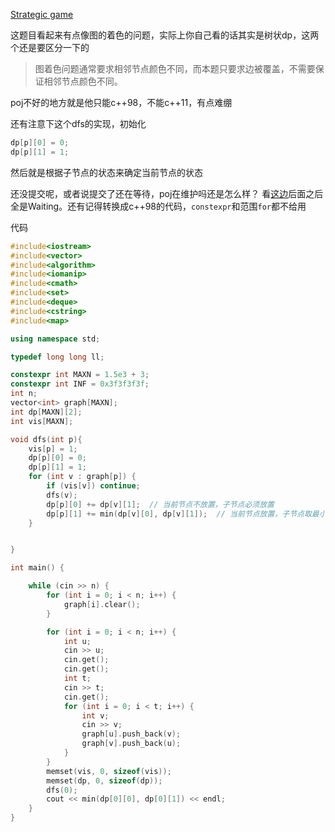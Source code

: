 [Strategic game](http://poj.org/problem?id=1463)

这题目看起来有点像图的着色的问题，实际上你自己看的话其实是树状dp，这两个还是要区分一下的
>图着色问题通常要求相邻节点颜色不同，而本题只要求边被覆盖，不需要保证相邻节点颜色不同。

poj不好的地方就是他只能c++98，不能c++11，有点难绷

还有注意下这个dfs的实现，初始化
```c++
dp[p][0] = 0;  
dp[p][1] = 1; 
```
然后就是根据子节点的状态来确定当前节点的状态

还没提交呢，或者说提交了还在等待，poj在维护吗还是怎么样？
看[这边](http://poj.org/status?bottom=24921391)后面之后全是Waiting。还有记得转换成c++98的代码，`constexpr`和范围`for`都不给用

代码
```c++
#include<iostream>
#include<vector>
#include<algorithm>
#include<iomanip>
#include<cmath>
#include<set>
#include<deque>
#include<cstring>
#include<map>

using namespace std;

typedef long long ll;

constexpr int MAXN = 1.5e3 + 3;
constexpr int INF = 0x3f3f3f3f;
int n;
vector<int> graph[MAXN];
int dp[MAXN][2];
int vis[MAXN];

void dfs(int p){
	vis[p] = 1;
	dp[p][0] = 0;  
	dp[p][1] = 1;  
	for (int v : graph[p]) {
		if (vis[v]) continue;  
		dfs(v);
		dp[p][0] += dp[v][1];  // 当前节点不放置，子节点必须放置
		dp[p][1] += min(dp[v][0], dp[v][1]);  // 当前节点放置，子节点取最小
	}


}

int main() {

	while (cin >> n) {
		for (int i = 0; i < n; i++) {
			graph[i].clear();
		}

		for (int i = 0; i < n; i++) {
			int u;
			cin >> u;
			cin.get();
			cin.get();
			int t;
			cin >> t;
			cin.get();
			for (int i = 0; i < t; i++) {
				int v;
				cin >> v;
				graph[u].push_back(v);
				graph[v].push_back(u);
			}
		}
		memset(vis, 0, sizeof(vis));
		memset(dp, 0, sizeof(dp));
		dfs(0);
		cout << min(dp[0][0], dp[0][1]) << endl;
	}
}
```